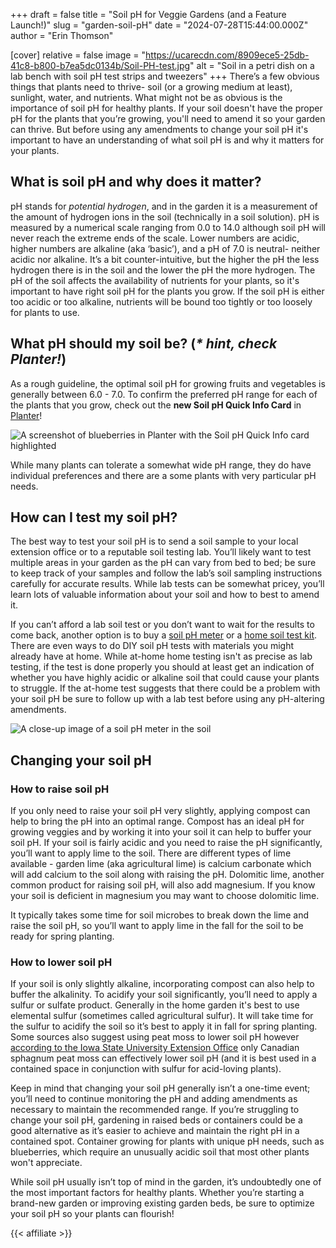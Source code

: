 +++
draft = false
title = "Soil pH for Veggie Gardens (and a Feature Launch!)"
slug = "garden-soil-pH"
date = "2024-07-28T15:44:00.000Z"
author = "Erin Thomson"

[cover]
relative = false
image = "https://ucarecdn.com/8909ece5-25db-41c8-b800-b7ea5dc0134b/Soil-PH-test.jpg"
alt = "Soil in a petri dish on a lab bench with soil pH test strips and tweezers"
+++
There’s a few obvious things that plants need to thrive- soil (or a growing medium at least), sunlight, water, and nutrients. What might not be as obvious is the importance of soil pH for healthy plants. If your soil doesn't have the proper pH for the plants that you’re growing, you'll need to amend it so your garden can thrive. But before using any amendments to change your soil pH it's important to have an understanding of what soil pH is and why it matters for your plants.

## What is soil pH and why does it matter?

pH stands for *potential hydrogen*, and in the garden it is a measurement of the amount of hydrogen ions in the soil (technically in a soil solution). pH is measured by a numerical scale ranging from 0.0 to 14.0 although soil pH will never reach the extreme ends of the scale. Lower numbers are acidic, higher numbers are alkaline (aka ‘basic’), and a pH of 7.0 is neutral- neither acidic nor alkaline. It’s a bit counter-intuitive, but the higher the pH the less hydrogen there is in the soil and the lower the pH the more hydrogen. The pH of the soil affects the availability of nutrients for your plants, so it's important to have right soil pH for the plants you grow. If the soil pH is either too acidic or too alkaline, nutrients will be bound too tightly or too loosely for plants to use.

## What pH should my soil be? (*\* hint, check Planter!*)

As a rough guideline, the optimal soil pH for growing fruits and vegetables is generally between 6.0 - 7.0. To confirm the preferred pH range for each of the plants that you grow, check out the **new Soil pH Quick Info Card** in [Planter](https://planter.garden/gardens)! 

![A screenshot of blueberries in Planter with the Soil pH Quick Info card highlighted](https://ucarecdn.com/c9e4f1e8-1dfd-4057-bd38-d430d0cd6f23/Blueberries_pH_Planter.jpg)

While many plants can tolerate a somewhat wide pH range, they do have individual preferences and there are a some plants with very particular pH needs.

## How can I test my soil pH?

The best way to test your soil pH is to send a soil sample to your local extension office or to a reputable soil testing lab. You’ll likely want to test multiple areas in your garden as the pH can vary from bed to bed; be sure to keep track of your samples and follow the lab’s soil sampling instructions carefully for accurate results. While lab tests can be somewhat pricey, you’ll learn lots of valuable information about your soil and how to best to amend it.

If you can’t afford a lab soil test or you don’t want to wait for the results to come back, another option is to buy a [soil pH meter](https://www.amazon.com/s?k=soil+pH+meter) or a [home soil test kit](https://www.amazon.com/Luster-Leaf-Rapitest-Soil-1602/dp/B01HQXF0PS). There are even ways to do DIY soil pH tests with materials you might already have at home. While at-home home testing isn't as precise as lab testing, if the test is done properly you should at least get an indication of whether you have highly acidic or alkaline soil that could cause your plants to struggle. If the at-home test suggests that there could be a problem with your soil pH be sure to follow up with a lab test before using any pH-altering amendments.

![A close-up image of a soil pH meter in the soil](https://ucarecdn.com/ba7dca0d-42ec-4cb0-9722-a5386c4e909f/pH-meter_Planter.jpg)

## Changing your soil pH

### How to raise soil pH

If you only need to raise your soil pH very slightly, applying compost can help to bring the pH into an optimal range. Compost has an ideal pH for growing veggies and by working it into your soil it can help to buffer your soil pH. If your soil is fairly acidic and you need to raise the pH significantly, you’ll want to apply lime to the soil. There are different types of lime available - garden lime (aka agricultural lime) is calcium carbonate which will add calcium to the soil along with raising the pH. Dolomitic lime, another common product for raising soil pH, will also add magnesium. If you know your soil is deficient in magnesium you may want to choose dolomitic lime.

It typically takes some time for soil microbes to break down the lime and raise the soil pH, so you’ll want to apply lime in the fall for the soil to be ready for spring planting.

### How to lower soil pH

If your soil is only slightly alkaline, incorporating compost can also help to buffer the alkalinity. To acidify your soil significantly, you’ll need to apply a sulfur or sulfate product. Generally in the home garden it's best to use elemental sulfur (sometimes called agricultural sulfur). It will take time for the sulfur to acidify the soil so it’s best to apply it in fall for spring planting. Some sources also suggest using peat moss to lower soil pH however [according to the Iowa State University Extension Office](https://yardandgarden.extension.iastate.edu/how-to/how-change-your-soils-ph) only Canadian sphagnum peat moss can effectively lower soil pH (and it is best used in a contained space in conjunction with sulfur for acid-loving plants).

Keep in mind that changing your soil pH generally isn’t a one-time event; you’ll need to continue monitoring the pH and adding amendments as necessary to maintain the recommended range. If you’re struggling to change your soil pH, gardening in raised beds or containers could be a good alternative as it’s easier to achieve and maintain the right pH in a contained spot. Container growing for plants with unique pH needs, such as blueberries, which require an unusually acidic soil that most other plants won't appreciate.

While soil pH usually isn’t top of mind in the garden, it’s undoubtedly one of the most important factors for healthy plants. Whether you’re starting a brand-new garden or improving existing garden beds, be sure to optimize your soil pH so your plants can flourish!

{{< affiliate >}}
